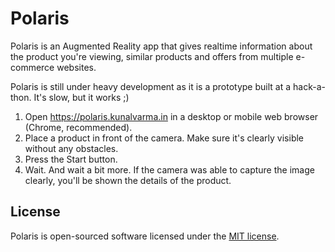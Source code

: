 Polaris
=======
Polaris is an Augmented Reality app that gives realtime information about the product you're viewing, similar products and offers from multiple e-commerce websites.

Polaris is still under heavy development as it is a prototype built at a hack-a-thon. It's slow, but it works ;)

1. Open https://polaris.kunalvarma.in in a desktop or mobile web browser (Chrome, recommended).
2. Place a product in front of the camera. Make sure it's clearly visible without any obstacles.
3. Press the Start button.
3. Wait. And wait a bit more. If the camera was able to capture the image clearly, you'll be shown the details of the product.

## License
Polaris is open-sourced software licensed under the [MIT license](http://opensource.org/licenses/MIT).
